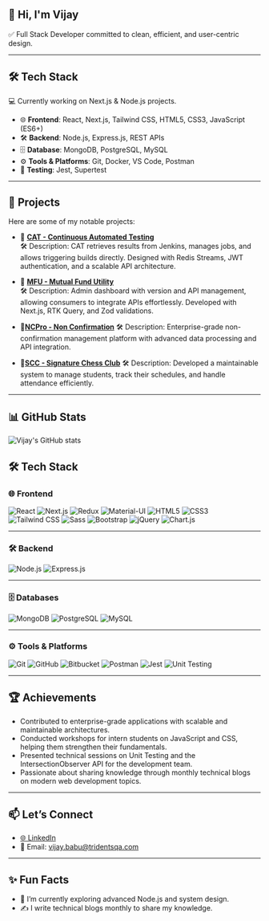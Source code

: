 ## 👋 Hi, I'm Vijay  
✅ Full Stack Developer committed to clean, efficient, and user-centric design.  

---

## 🛠 Tech Stack
💻 Currently working on Next.js & Node.js projects.  

- 🌐 **Frontend**: React, Next.js, Tailwind CSS, HTML5, CSS3, JavaScript (ES6+)  
- 🛠 **Backend**: Node.js, Express.js, REST APIs  
- 🗄️ **Database**: MongoDB, PostgreSQL, MySQL  
- ⚙️ **Tools & Platforms**: Git, Docker, VS Code, Postman  
- 🧪 **Testing**: Jest, Supertest

---

## 🚀 Projects
Here are some of my notable projects:  

- 🔗 [**CAT - Continuous Automated Testing**](https://cat.stg.allegiantair.com/)  
  🛠 Description: CAT retrieves results from Jenkins, manages jobs, and allows triggering builds directly. Designed with Redis Streams, JWT authentication, and a scalable API architecture.

- 🔗 [**MFU - Mutual Fund Utility**](https://apidocs.mfuindia.com/)  
  🛠 Description: Admin dashboard with version and API management, allowing consumers to integrate APIs effortlessly. Developed with Next.js, RTK Query, and Zod validations.

- 🔗[**NCPro - Non Confirmation**](https://www.ncpro.gbinternational.sg/)
  🛠 Description: Enterprise-grade non-confirmation management platform with advanced data processing and API integration.

- 🔗[**SCC - Signature Chess Club**](https://scc-scms.com/)
  🛠 Description: Developed a maintainable system to manage students, track their schedules, and handle attendance efficiently.

---

## 📊 GitHub Stats
![Vijay's GitHub stats](https://github-readme-stats.vercel.app/api?username=VijayTrident&show_icons=true&theme=radical)  

## 🛠️ Tech Stack

### 🌐 Frontend
![React](https://img.shields.io/badge/React-20232A?style=for-the-badge&logo=react&logoColor=61DAFB)
![Next.js](https://img.shields.io/badge/Next.js-000000?style=for-the-badge&logo=next.js&logoColor=white)
![Redux](https://img.shields.io/badge/Redux-764ABC?style=for-the-badge&logo=redux&logoColor=white)
![Material-UI](https://img.shields.io/badge/MUI-007FFF?style=for-the-badge&logo=mui&logoColor=white)
![HTML5](https://img.shields.io/badge/HTML5-E34F26?style=for-the-badge&logo=html5&logoColor=white)
![CSS3](https://img.shields.io/badge/CSS3-1572B6?style=for-the-badge&logo=css3&logoColor=white)
![Tailwind CSS](https://img.shields.io/badge/Tailwind_CSS-38B2AC?style=for-the-badge&logo=tailwind-css&logoColor=white)
![Sass](https://img.shields.io/badge/Sass-CC6699?style=for-the-badge&logo=sass&logoColor=white)
![Bootstrap](https://img.shields.io/badge/Bootstrap-563D7C?style=for-the-badge&logo=bootstrap&logoColor=white)
![jQuery](https://img.shields.io/badge/jQuery-0769AD?style=for-the-badge&logo=jquery&logoColor=white)
![Chart.js](https://img.shields.io/badge/Chart.js-FF6384?style=for-the-badge&logo=chart.js&logoColor=white)

---

### 🛠 Backend
![Node.js](https://img.shields.io/badge/Node.js-339933?style=for-the-badge&logo=node.js&logoColor=white)
![Express.js](https://img.shields.io/badge/Express.js-000000?style=for-the-badge&logo=express&logoColor=white)

---

### 🗄️ Databases
![MongoDB](https://img.shields.io/badge/MongoDB-47A248?style=for-the-badge&logo=mongodb&logoColor=white)
![PostgreSQL](https://img.shields.io/badge/PostgreSQL-336791?style=for-the-badge&logo=postgresql&logoColor=white)
![MySQL](https://img.shields.io/badge/MySQL-4479A1?style=for-the-badge&logo=mysql&logoColor=white)

---

### ⚙️ Tools & Platforms
![Git](https://img.shields.io/badge/Git-F05032?style=for-the-badge&logo=git&logoColor=white)
![GitHub](https://img.shields.io/badge/GitHub-181717?style=for-the-badge&logo=github&logoColor=white)
![Bitbucket](https://img.shields.io/badge/Bitbucket-0052CC?style=for-the-badge&logo=bitbucket&logoColor=white)
![Postman](https://img.shields.io/badge/Postman-FF6C37?style=for-the-badge&logo=postman&logoColor=white)
![Jest](https://img.shields.io/badge/Jest-C21325?style=for-the-badge&logo=jest&logoColor=white)
![Unit Testing](https://img.shields.io/badge/Unit_Test-15C213?style=for-the-badge&logo=testing-library&logoColor=white)

---

## 🏆 Achievements
 - Contributed to enterprise-grade applications with scalable and maintainable architectures.
 - Conducted workshops for intern students on JavaScript and CSS, helping them strengthen their fundamentals.
 - Presented technical sessions on Unit Testing and the IntersectionObserver API for the development team.
 - Passionate about sharing knowledge through monthly technical blogs on modern web development topics.

---

## 📫 Let’s Connect
- [🌐 LinkedIn](https://linkedin.com/in/yourname)  
- 📧 Email: [vijay.babu@tridentsqa.com](mailto:vijay.babu@tridentsqa.com)  

---

## ✨ Fun Facts
- 🌱 I’m currently exploring advanced Node.js and system design.  
- ✍️ I write technical blogs monthly to share my knowledge.  

